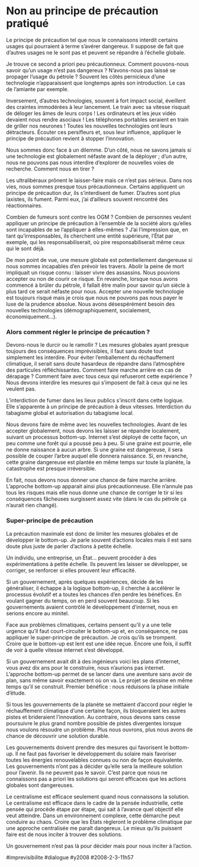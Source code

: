 # Non au principe de précaution pratiqué

Le principe de précaution tel que nous le connaissons interdit certains usages qui pourraient à terme s’avérer dangereux. Il suppose de fait que d’autres usages ne le sont pas et peuvent se répandre à l’échelle globale.

Je trouve ce second a priori peu précautionneux. Comment pouvons-nous savoir qu’un usage n’est pas dangereux ? N’avons-nous pas laissé se propager l’usage du pétrole ? Souvent les côtés pernicieux d’une technologie n’apparaissent que longtemps après son introduction. Le cas de l’amiante par exemple.

Inversement, d’autres technologies, souvent à fort impact social, éveillent des craintes immodérées à leur lancement. Le train avec sa vitesse risquait de déloger les âmes de leurs corps ! Les ordinateurs et les jeux vidéo devaient nous rendre asociaux ! Les téléphones portables seraient en train de griller nos neurones ! Toutes les nouvelles technologies ont leurs détracteurs. Écouter ces persifleurs et, sous leur influence, appliquer le principe de précaution revient à stopper l’innovation.

Nous sommes donc face à un dilemme. D’un côté, nous ne savons jamais si une technologie est globalement néfaste avant de la déployer ; d’un autre, nous ne pouvons pas nous interdire d’explorer de nouvelles voies de recherche. Comment nous en tirer ?

Les ultralibéraux prônent le laisser-faire mais ce n’est pas sérieux. Dans nos vies, nous sommes presque tous précautionneux. Certains appliquent un principe de précaution dur, ils s’interdisent de fumer. D’autres sont plus laxistes, ils fument. Parmi eux, j’ai d’ailleurs souvent rencontré des réactionnaires.

Combien de fumeurs sont contre les OGM ? Combien de personnes veulent appliquer un principe de précaution à l’ensemble de la société alors qu’elles sont incapables de se l’appliquer à elles-mêmes ? J’ai l’impression que, en tant qu’irresponsables, ils cherchent une entité supérieure, l’État par exemple, qui les responsabiliserait, où pire responsabiliserait même ceux qui le sont déjà.

De mon point de vue, une mesure globale est potentiellement dangereuse si nous sommes incapables d’en prévoir les travers. Abolir la peine de mort impliquait un risque connu : laisser vivre des assassins. Nous pouvions accepter ou non de courir ce risque. En revanche, lorsque nous avons commencé à brûler du pétrole, il fallait être malin pour savoir qu’un siècle à plus tard ce serait néfaste pour nous. Accepter une nouvelle technologie est toujours risqué mais je crois que nous ne pouvons pas nous payer le luxe de la prudence absolue. Nous avons désespérément besoin des nouvelles technologies (démographiquement, socialement, économiquement…).

### Alors comment régler le principe de précaution ?

Devons-nous le durcir ou le ramollir ? Les mesures globales ayant presque toujours des conséquences imprévisibles, il faut sans doute tout simplement les interdire. Pour éviter l’emballement du réchauffement climatique, il serait sans doute hasardeux de répandre dans l’atmosphère des particules réfléchissantes. Comment faire marche arrière en cas de dérapage ? Comment faire avec tous ceux qui refuseront cette expérience ? Nous devons interdire les mesures qui s’imposent de fait à ceux qui ne les veulent pas.

L’interdiction de fumer dans les lieux publics s’inscrit dans cette logique. Elle s’apparente à un principe de précaution à deux vitesses. Interdiction du tabagisme global et autorisation du tabagisme local.

Nous devons faire de même avec les nouvelles technologies. Avant de les accepter globalement, nous devons les laisser se répandre localement, suivant un processus bottom-up. Internet s’est déployé de cette façon, un peu comme une forêt qui a poussé peu à peu. Si une graine est pourrie, elle ne donne naissance à aucun arbre. Si une graine est dangereuse, il sera possible de couper l’arbre auquel elle donnera naissance. Si, en revanche, cette graine dangereuse est plantée en même temps sur toute la planète, la catastrophe est presque irréversible.

En fait, nous devons nous donner une chance de faire marche arrière. L’approche bottom-up apparait ainsi plus précautionneuse. Elle n’annule pas tous les risques mais elle nous donne une chance de corriger le tir si les conséquences fâcheuses surgissent assez vite (dans le cas du pétrole ça n’aurait rien changé).

### Super-principe de précaution

La précaution maximale est donc de limiter les mesures globales et de développer le bottom-up. Je parle souvent d’actions locales mais il est sans doute plus juste de parler d’actions à petite échelle.

Un individu, une entreprise, un État… peuvent procéder à des expérimentations à petite échelle. Ils peuvent les laisser se développer, se corriger, se renforcer si elles prouvent leur efficacité.

Si un gouvernement, après quelques expériences, décide de les généraliser, il échappe à la logique bottom-up, il cherche à accélérer le processus évolutif et a toutes les chances d’en perdre les bénéfices. En voulant gagner du temps, on en perd souvent beaucoup. Si les gouvernements avaient contrôlé le développement d’internet, nous en serions encore au minitel.

Face aux problèmes climatiques, certains pensent qu’il y a une telle urgence qu’il faut court-circuiter le bottom-up et, en conséquence, ne pas appliquer le super-principe de précaution. Je crois qu’ils se trompent. Croire que le bottom-up est lent est une idée reçue. Encore une fois, il suffit de voir à quelle vitesse internet s’est développé.

Si un gouvernement avait dit à des ingénieurs voici les plans d’internet, vous avez dix ans pour le construire, nous n’aurions pas internet. L’approche bottom-up permet de se lancer dans une aventure sans avoir de plan, sans même savoir exactement où on va. Le projet se dessine en même temps qu’il se construit. Premier bénéfice : nous réduisons la phase initiale d’étude.

Si tous les gouvernements de la planète se mettaient d’accord pour régler le réchauffement climatique d’une certaine façon, ils bloqueraient les autres pistes et brideraient l’innovation. Au contraire, nous devons sans cesse poursuivre le plus grand nombre possible de pistes divergentes lorsque nous voulons résoudre un problème. Plus nous ouvrons, plus nous avons de chance de découvrir une solution durable.

Les gouvernements doivent prendre des mesures qui favorisent le bottom-up. Il ne faut pas favoriser le développement du solaire mais favoriser toutes les énergies renouvelables connues ou non de façon équivalente. Les gouvernements n’ont pas à décider qu’elle sera la meilleure solution pour l’avenir. Ils ne peuvent pas le savoir. C’est parce que nous ne connaissons pas a priori les solutions qui seront efficaces que les actions globales sont dangereuses.

Le centralisme est efficace seulement quand nous connaissons la solution. Le centralisme est efficace dans le cadre de la pensée industrielle, cette pensée qui procède étape par étape, qui sait à l’avance quel objectif elle veut atteindre. Dans un environnement complexe, cette démarche peut conduire au chaos. Croire que les États règleront le problème climatique par une approche centralisée me paraît dangereux. Le mieux qu’ils puissent faire est de nous inciter à trouver des solutions.

Un gouvernement n’est pas là pour décider mais pour nous inciter à l’action.

#imprevisibilite #dialogue #y2008 #2008-2-3-11h57
